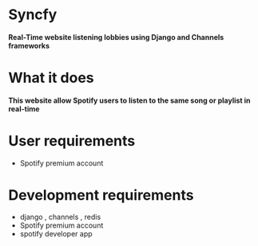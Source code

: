 # Syncfy
#### Real-Time website listening lobbies using Django and Channels frameworks

# What it does
#### This website allow Spotify users to listen to the same song or playlist in real-time 

# User requirements 
* Spotify premium account

# Development requirements 
* django , channels , redis
* Spotify premium account
* spotify developer app
